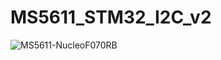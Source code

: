 # MS5611_STM32_I2C_v2

![MS5611-NucleoF070RB](https://user-images.githubusercontent.com/49609420/145852920-ff7e8efe-c0a0-42af-9405-94179bd29057.png)
